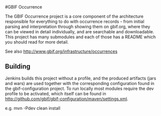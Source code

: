 #GBIF Occurrence

The GBIF Occurrence project is a core component of the architecture responsible for everything to do with occurrence records - from initial parsing and interpretation through showing them on gbif.org, where they can be viewed in detail individually, and are searchable and downloadable. This project has many submodules and each of those has a README which you should read for more detail.

See also http://www.gbif.org/infrastructure/occurrences

## Building

Jenkins builds this project without a profile, and the produced artifacts (jars and wars) are used together with the corresponding configuration found in the gbif-configuration project. To run locally most modules require the dev profile to be activated, which itself can be found in http://github.com/gbif/gbif-configuration/maven/settings.xml.

e.g. mvn -Pdev clean install


